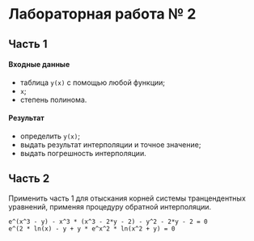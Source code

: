 # Лабораторная работа № 2
## Часть 1
#### Входные данные
* таблица `y(x)` c помощью любой функции;
* `x`;
* степень полинома.

#### Результат
* определить `y(x)`;
* выдать результат интерполяции и точное значение;
* выдать погрешность интерполяции.

## Часть 2
Применить часть 1 для отыскания корней системы транцендентных уравнений, применяя процедуру обратной интерполяции.

```
e^(x^3 - y) - x^3 * (x^3 - 2*y - 2) - y^2 - 2*y - 2 = 0
e^(2 * ln(x) - y + y * e^x^2 * ln(x^2 + y) = 0
```
